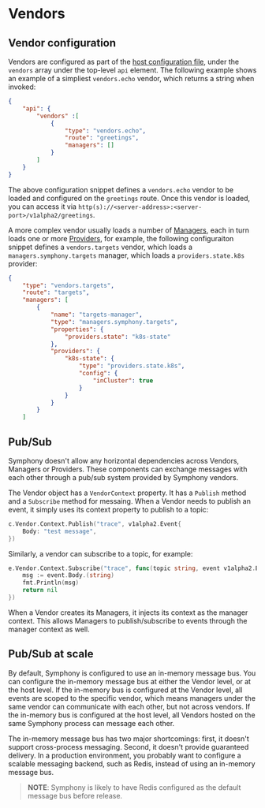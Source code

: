 # Vendors

## Vendor configuration
Vendors are configured as part of the [host configuration file](../hosts/overview.md#host-configuration), under the ```vendors``` array under the top-level ```api``` element. The following example shows an example of a simpliest ```vendors.echo``` vendor, which returns a string when invoked:
```json
{
    "api": {
        "vendors" :[
            {
                "type": "vendors.echo",
                "route": "greetings",
                "managers": []
            }
        ]
    }
}
```
The above configuration snippet defines a ```vendors.echo``` vendor to be loaded and configured on the ```greetings``` route. Once this vendor is loaded, you can access it via ```http(s)://<server-address>:<server-port>/v1alpha2/greetings```.

A more complex vendor usually loads a number of [Managers](../managers/overview.md), each in turn loads one or more [Providers](../providers/overview.md), for example, the following configuraiton snippet defines a ```vendors.targets``` vendor, which loads a ```managers.symphony.targets``` manager, which loads a ```providers.state.k8s``` provider:
```json
{
    "type": "vendors.targets",
    "route": "targets",
    "managers": [
        {
            "name": "targets-manager",
            "type": "managers.symphony.targets",
            "properties": {
                "providers.state": "k8s-state"
            },
            "providers": {
                "k8s-state": {
                    "type": "providers.state.k8s",
                    "config": {
                        "inCluster": true
                    }
                }
            }
        }
    ]
```

## Pub/Sub
Symphony doesn't allow any horizontal dependencies across Vendors, Managers or Providers. These components can exchange messages with each other through a pub/sub system provided by Symphony vendors.

The Vendor object has a ```VendorContext``` property. It has a ```Publish``` method and a ```Subscribe``` method for messaing. When a Vendor needs to publish an event, it simply uses its context property to publish to a topic:
```go
c.Vendor.Context.Publish("trace", v1alpha2.Event{
    Body: "test message",
})
```
Similarly, a vendor can subscribe to a topic, for example:
```go
e.Vendor.Context.Subscribe("trace", func(topic string, event v1alpha2.Event) error {
    msg := event.Body.(string)
    fmt.Println(msg)
    return nil		
})
```

When a Vendor creates its Managers, it injects its context as the manager context. This allows Managers to publish/subscribe to events through the manager context as well. 

## Pub/Sub at scale
By default, Symphony is configured to use an in-memory message bus. You can configure the in-memory message bus at either the Vendor level, or at the host level. If the in-memory bus is configured at the Vendor level, all events are scoped to the specific vendor, which means managers under the same vendor can communicate with each other, but not across vendors. If the in-memory bus is configured at the host level, all Vendors hosted on the same Symphony process can message each other.

The in-memory message bus has two major shortcomings: first, it doesn't support cross-process messaging. Second, it doesn't provide guaranteed delivery. In a production environment, you probably want to configure a scalable messaging backend, such as Redis, instead of using an in-memory message bus.

> **NOTE**: Symphony is likely to have Redis configured as the default message bus before release.